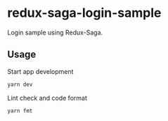 # redux-saga-login-sample

Login sample using Redux-Saga.

## Usage

Start app development

```bash
yarn dev
```

Lint check and code format

```
yarn fmt
```
